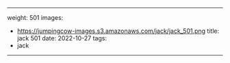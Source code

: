 
---
weight: 501
images:
- https://jumpingcow-images.s3.amazonaws.com/jack/jack_501.png
title: jack 501
date: 2022-10-27
tags:
- jack
---
